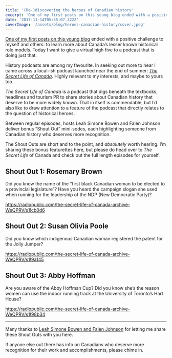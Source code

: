 ```yaml
---
title: '(Re-)discovering the heroes of Canadian history'
excerpt: 'One of my first posts on this young blog ended with a positive challenge to myself and others: to learn more about Canada’s lesser known historical role models. Today I want to give a virtual high five to a podcast that is doing just that.…'
date: '2017-11-14T05:35:07.322Z'
coverImage: '/assets/blog/heroes-canadian-history/cover.jpeg'
---
```


[One of my first posts on this young blog](/posts/instead-sir-john-macdonald/) ended with a positive challenge to myself and others: to learn more about Canada’s lesser known historical role models. Today I want to give a virtual high five to a podcast that is doing just that.

History podcasts are among my favourite. In seeking out more to hear I came across a local-ish podcast launched near the end of summer: _[The Secret Life of Canada](http://www.thesecretlifeofcanada.com/)_. Highly relevant to my interests, and maybe to yours too.

_The Secret Life of Canada_ is a podcast that digs beneath the textbooks, headlines and tourism PR to share stories about Canadian history that deserve to be more widely known. That in itself is commendable, but I’d also like to draw attention to a feature of the podcast that directly relates to the question of historical heroes.

Between regular episodes, hosts Leah Simone Bowen and Falen Johnson deliver bonus “Shout Out” mini-sodes, each highlighting someone from Canadian history who deserves more recognition.

The Shout Outs are short and to the point, and *absolutely* worth hearing. I’m sharing these bonus featurettes here, but please do head over to *The Secret Life* of Canada and check out the full length episodes for yourself.

## Shout Out 1: Rosemary Brown

Did you know the name of the “first black Canadian woman to be elected to a provincial legislature”? Have you heard the campaign slogan she used when running for the leadership of the NDP (New Democratic Party)?

https://radiopublic.com/the-secret-life-of-canada-archive-WeQPRV/s1!cb0d6

## Shout Out 2: Susan Olivia Poole

Did you know which indigenous Canadian woman registered the patent for the Jolly Jumper?

https://radiopublic.com/the-secret-life-of-canada-archive-WeQPRV/s1!9a145

## Shout Out 3: Abby Hoffman

Are you aware of the Abby Hoffman Cup? Did you know she’s the reason women can use the indoor running track at the University of Toronto’s Hart House?

https://radiopublic.com/the-secret-life-of-canada-archive-WeQPRV/s1!98b34

---

Many thanks to [Leah Simone Bowen and Falen Johnson](https://www.cbc.ca/radio/secretlifeofcanada) for letting me share these Shout Outs with you here.

If anyone else out there has info on Canadians who deserve more recognition for their work and accomplishments, please chime in.